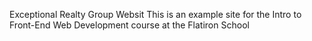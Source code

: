 Exceptional Realty Group Websit
This is an example site for the Intro to Front-End Web Development course at the Flatiron School